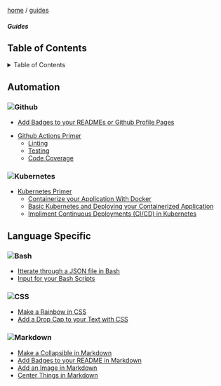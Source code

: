 <p><a href="/">home</a> / <a href="/guides">guides</a></p>
<div class="rainbow-retro"></div>
<h5 class="header-rainbow-retro">Guides</h5>

<h2>Table of Contents</h2>

<details>

  <summary>Table of Contents</summary>

  <ul>
    <li><a href="#table-of-contents">Table of Contents</a></li>
    <li><a href="#language-specific">Language Specific</a>
      <ul>
        <li><a href="">CSS/SCSS</a></li>
        <li><a href="#golang">Golang</a></li>
        <li><a href="#javascript">Javascript</a></li>
        <li><a href="#typescript">Typescript</a></li>
        <li><a href="#php">PHP</a></li>
        <li><a href="#markdown">Markdown</a></li>
      </ul>
    </li>
    <li><a href="#automation">Automation</a>
      <ul>
        <li><a href="#github-actions">Github Actions</a></li>
        <li><a href="#docker">Docker</a></li>
      </ul>
    </li>
    <li><a href="#tutorials-in-900-seconds">Tutorials in 900 seconds</a>
      <ul>
        <li><a href="#rest-api">REST APIs</a></li>
        <li><a href="#graphql">GraphQL</a></li>
      </ul>
    </li>
  </ul>

</details>

<p class="spacers"> </p>

## Automation

<h3 id="github"><img alt="Github" src="https://img.shields.io/badge/Github-20232a.svg?logo=github&logoColor=white&style=for-the-badge" /></h3>

* [Add Badges to your READMEs or Github Profile Pages](/guides/code/markdown/badges)
 - <a href="/guides/automation/github-actions">Github Actions Primer</a>
   -  <a href="/guides/automation/github-actions-linting">Linting</a>
   -  <a href="/guides/automation/github-actions-testing">Testing</a>
   -  <a href="/guides/automation/github-actions-track-coverage">Code Coverage</a>


<h3 id="kubernetes"><img alt="Kubernetes" src="https://img.shields.io/badge/Kubernetes-FFFFFF.svg?logo=kubernetes&logoColor=blue&style=for-the-badge" /></h3>

 - <a href="/guides/kubernetes/up-and-running-2022.md">Kubernetes Primer</a>
   -  [Containerize your Application With Docker](/guides/automation/docker.md)
   -  [Basic Kubernetes and Deploying your Containerized Application](/guides/kubernetes/basic-kubernetes.md)
   -  [Impliment Continuous Deployments (CI/CD) in Kubernetes]()



## Language Specific

<h3 id="bash"><img alt="Bash" src="https://img.shields.io/badge/BASH-20232a.svg?logo=gnu-bash&logoColor=white&style=for-the-badge" /></h3>

 * [Itterate through a JSON file in Bash](/guides/code/bash/json-file-itteration)
 * [Input for your Bash Scripts](/guides/code/bash/bash-input)

<h3 id="css"><img alt="CSS" src="https://img.shields.io/badge/CSS-1572B6.svg?logo=css3&logoColor=white&style=for-the-badge" /></h3>

 * [Make a Rainbow in CSS](/guides/code/css/make-a-rainbow)
 * [Add a Drop Cap to your Text with CSS](/guides/code/css/drop-cap)

<h3 id="markdown"><img alt="Markdown" src="https://img.shields.io/badge/Markdown-20232a.svg?logo=markdown&logoColor=white&style=for-the-badge" /></h3>

 * [Make a Collapsible in Markdown](/guides/code/markdown/markdown-collapsible)
 * [Add Badges to your README in Markdown](/guides/code/markdown/badges)
 * [Add an Image in Markdown](/guides/code/markdown/markdown-image)
 * [Center Things in Markdown](/guides/code/markdown/markdown-alignment)








